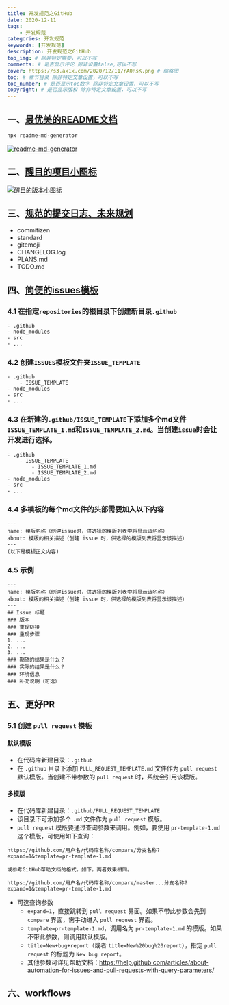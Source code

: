 ```yaml
---
title: 开发规范之GitHub
date: 2020-12-11
tags:
    - 开发规范
categories: 开发规范
keywords: [开发规范]
description: 开发规范之GitHub
top_img: # 除非特定需要，可以不写
comments: # 是否显示评论 除非设置false,可以不写
cover: https://s3.ax1x.com/2020/12/11/rA0RsK.png # 缩略图
toc: # 章节目录 除非特定文章设置，可以不写
toc_number: # 是否显示toc数字 除非特定文章设置，可以不写
copyright: # 是否显示版权 除非特定文章设置，可以不写
---
```


## 一、[最优美的README文档](https://github.com/kefranabg/readme-md-generator)
```bash
npx readme-md-generator
```
[![readme-md-generator](https://s3.ax1x.com/2021/01/18/sy6vi4.jpg)](https://imgchr.com/i/sy6vi4)


## 二、[醒目的项目小图标](https://github.com/badges/shields)
[![醒目的版本小图标](https://s3.ax1x.com/2021/01/18/syc0mV.png)](https://imgchr.com/i/syc0mV)


## 三、[规范的提交日志、未来规划](https://lousanpang.github.io/2019/11/01/frontend/git/git-standard/)
- commitizen
- standard
- gitemoji
- CHANGELOG.log
- PLANS.md
- TODO.md


## 四、[简便的issues模板](https://help.github.com/articles/manually-creating-a-single-issue-template-for-your-repository/)
### 4.1 在指定`repositories`的根目录下创建新目录`.github`
```
- .github
- node_modules
- src
- ...
```

### 4.2 创建`ISSUES`模板文件夹`ISSUE_TEMPLATE`
```
- .github
    - ISSUE_TEMPLATE
- node_modules
- src
- ...
```

### 4.3 在新建的`.github/ISSUE_TEMPLATE`下添加多个md文件`ISSUE_TEMPLATE_1.md`和`ISSUE_TEMPLATE_2.md`。当创建`issue`时会让开发进行选择。
```
- .github
    - ISSUE_TEMPLATE
        - ISSUE_TEMPLATE_1.md
        - ISSUE_TEMPLATE_2.md
- node_modules
- src
- ...
```

### 4.4 多模板的每个md文件的头部需要加入以下内容
```
---
name: 模版名称（创建issue时，供选择的模版列表中将显示该名称）
about: 模版的相关描述（创建 issue 时，供选择的模版列表将显示该描述）
---
(以下是模板正文内容)
```

### 4.5 示例
```
---
name: 模版名称（创建issue时，供选择的模版列表中将显示该名称）
about: 模版的相关描述（创建 issue 时，供选择的模版列表将显示该描述）
---
## Issue 标题
### 版本
### 重现链接
### 重现步骤
1. ...
2. ...
3. ...
### 期望的结果是什么？
### 实际的结果是什么？
### 环境信息
### 补充说明（可选）
```


## 五、更好PR
### 5.1 创建 `pull request` 模板

#### 默认模版
- 在代码库新建目录：`.github`
- 在 `.github` 目录下添加 `PULL_REQUEST_TEMPLATE.md` 文件作为 `pull request` 默认模版。当创建不带参数的 `pull request` 时，系统会引用该模版。

#### 多模版
- 在代码库新建目录：`.github/PULL_REQUEST_TEMPLATE`
- 该目录下可添加多个 `.md` 文件作为 `pull request` 模版。
- `pull request` 模版要通过查询参数来调用。例如，要使用 `pr-template-1.md` 这个模版，可使用如下查询：
```
https://github.com/用户名/代码库名称/compare/分支名称?expand=1&template=pr-template-1.md

或参考GitHub帮助文档的格式，如下。两者效果相同。

https://github.com/用户名/代码库名称/compare/master...分支名称?expand=1&template=pr-template-1.md
```
- 可选查询参数
    - `expand=1`，直接跳转到 `pull request` 界面。如果不带此参数会先到 `compare` 界面，需手动进入 `pull request` 界面。
    - `template=pr-template-1.md`，调用名为 `pr-template-1.md` 的模版。如果不带此参数，则调用默认模版。
    - `title=New+bug+report`（或者 `title=New%20bug%20report`），指定 `pull request` 的标题为 `New bug report`。
    - 其他参数可详见帮助文档：https://help.github.com/articles/about-automation-for-issues-and-pull-requests-with-query-parameters/



## 六、workflows






<br>
<br>
<br>
<br>
<br>
